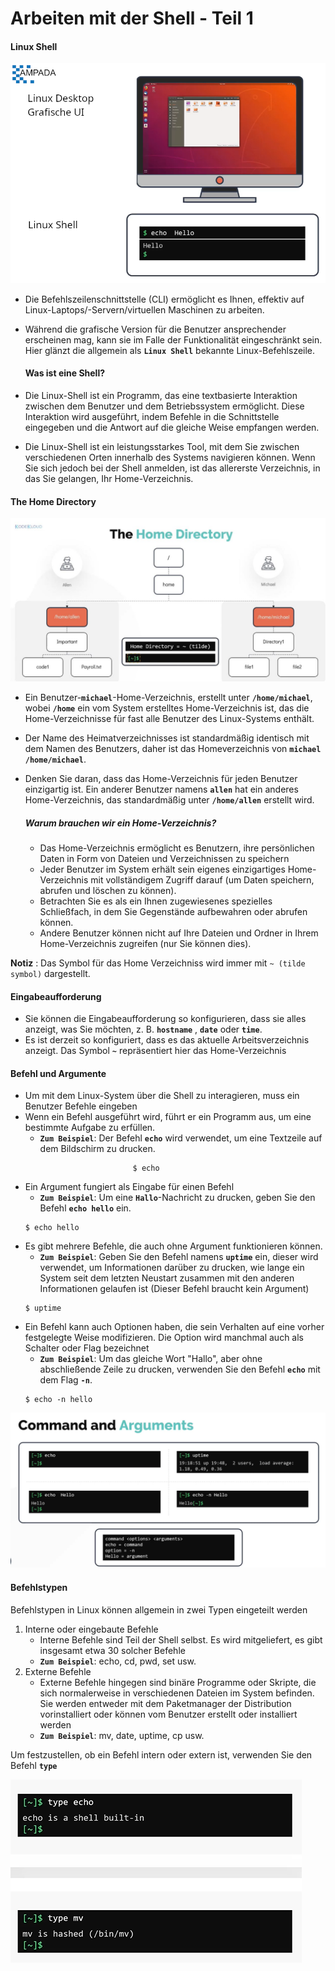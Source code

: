 # Arbeiten mit der Shell - Teil 1

#### Linux Shell

![Shell](../../images/Shell.PNG)

- Die Befehlszeilenschnittstelle (CLI) ermöglicht es Ihnen, effektiv auf Linux-Laptops/-Servern/virtuellen Maschinen zu arbeiten.
- Während die grafische Version für die Benutzer ansprechender erscheinen mag, kann sie im Falle der Funktionalität eingeschränkt sein. Hier glänzt die allgemein als **`Linux Shell`** bekannte Linux-Befehlszeile.


  #### Was ist eine Shell?

 - Die Linux-Shell ist ein Programm, das eine textbasierte Interaktion zwischen dem Benutzer und dem Betriebssystem ermöglicht. Diese Interaktion wird ausgeführt, indem Befehle in die Schnittstelle eingegeben und die Antwort auf die gleiche Weise empfangen werden.
 - Die Linux-Shell ist ein leistungsstarkes Tool, mit dem Sie zwischen verschiedenen Orten innerhalb des Systems navigieren können. Wenn Sie sich jedoch bei der Shell anmelden, ist das allererste Verzeichnis, in das Sie gelangen, Ihr Home-Verzeichnis.

#### The Home Directory

![Das Home Verzeichniss](../../images/The_Home_Directory.JPG)

- Ein Benutzer-**`michael`**-Home-Verzeichnis, erstellt unter **`/home/michael`**, wobei **`/home`** ein vom System erstelltes Home-Verzeichnis ist, das die Home-Verzeichnisse für fast alle Benutzer des Linux-Systems enthält.
- Der Name des Heimatverzeichnisses ist standardmäßig identisch mit dem Namen des Benutzers, daher ist das Homeverzeichnis von **`michael`** **`/home/michael`**.
- Denken Sie daran, dass das Home-Verzeichnis für jeden Benutzer einzigartig ist. Ein anderer Benutzer namens **`allen`** hat ein anderes Home-Verzeichnis, das standardmäßig unter **`/home/allen`** erstellt wird.

  ##### Warum brauchen wir ein Home-Verzeichnis?
   - Das Home-Verzeichnis ermöglicht es Benutzern, ihre persönlichen Daten in Form von Dateien und Verzeichnissen zu speichern
   - Jeder Benutzer im System erhält sein eigenes einzigartiges Home-Verzeichnis mit vollständigem Zugriff darauf (um Daten speichern, abrufen und löschen zu können).
   - Betrachten Sie es als ein Ihnen zugewiesenes spezielles Schließfach, in dem Sie Gegenstände aufbewahren oder abrufen können.
   - Andere Benutzer können nicht auf Ihre Dateien und Ordner in Ihrem Home-Verzeichnis zugreifen (nur Sie können dies).

**Notiz** : Das Symbol für das Home Verzeichniss wird immer mit `~ (tilde symbol)` dargestellt.

#### Eingabeaufforderung

- Sie können die Eingabeaufforderung so konfigurieren, dass sie alles anzeigt, was Sie möchten, z. B. **`hostname`** , **`date`** oder **`time`**.
- Es ist derzeit so konfiguriert, dass es das aktuelle Arbeitsverzeichnis anzeigt. Das Symbol **`~`** repräsentiert hier das Home-Verzeichnis

#### Befehl und Argumente

- Um mit dem Linux-System über die Shell zu interagieren, muss ein Benutzer Befehle eingeben
- Wenn ein Befehl ausgeführt wird, führt er ein Programm aus, um eine bestimmte Aufgabe zu erfüllen.
   - **`Zum Beispiel`**: Der Befehl **`echo`** wird verwendet, um eine Textzeile auf dem Bildschirm zu drucken.
  ```
                          $ echo
  ```
- Ein Argument fungiert als Eingabe für einen Befehl
   - **`Zum Beispiel`**: Um eine **`Hallo`**-Nachricht zu drucken, geben Sie den Befehl **`echo hello`** ein.
  ```
  $ echo hello
  ```
- Es gibt mehrere Befehle, die auch ohne Argument funktionieren können.
   - **`Zum Beispiel`**: Geben Sie den Befehl namens **`uptime`** ein, dieser wird verwendet, um Informationen darüber zu drucken, wie lange ein System seit dem letzten Neustart zusammen mit den anderen Informationen gelaufen ist (Dieser Befehl braucht kein Argument)
  ```
  $ uptime
  ```
- Ein Befehl kann auch Optionen haben, die sein Verhalten auf eine vorher festgelegte Weise modifizieren. Die Option wird manchmal auch als Schalter oder Flag bezeichnet
   - **`Zum Beispiel`**: Um das gleiche Wort "Hallo", aber ohne abschließende Zeile zu drucken, verwenden Sie den Befehl **`echo`** mit dem Flag **`-n`**.
  ```
  $ echo -n hello
  ```

![Command-and-Arguments](../../images/Command-and-Arguments.PNG)

#### Befehlstypen

Befehlstypen in Linux können allgemein in zwei Typen eingeteilt werden
  1. Interne oder eingebaute Befehle
     - Interne Befehle sind Teil der Shell selbst. Es wird mitgeliefert, es gibt insgesamt etwa 30 solcher Befehle
     - **`Zum Beispiel`**: echo, cd, pwd, set usw.
  1. Externe Befehle
     - Externe Befehle hingegen sind binäre Programme oder Skripte, die sich normalerweise in verschiedenen Dateien im System befinden. Sie werden entweder mit dem Paketmanager der Distribution vorinstalliert oder können vom Benutzer erstellt oder installiert werden
     - **`Zum Beispiel`**: mv, date, uptime, cp usw.

Um festzustellen, ob ein Befehl intern oder extern ist, verwenden Sie den Befehl **`type`**

![Command-Types](../../images/Command-Types.PNG)

